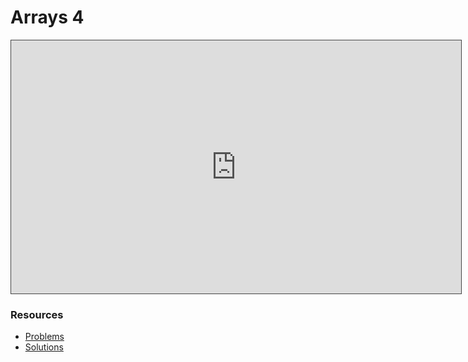 # Arrays 4

<iframe src="https://adaacademy.hosted.panopto.com/Panopto/Pages/Embed.aspx?id=75b179ff-4a49-456b-a6b2-ae840003f53e&autoplay=false&offerviewer=true&showtitle=true&showbrand=true&captions=true&interactivity=all" height="405" width="720" style="border: 1px solid #464646;" allowfullscreen allow="autoplay"></iframe>

### Resources

* [Problems](https://docs.google.com/presentation/d/1LML38yazWSlV8WCOoximCtJppq_ZcTLErVoK573RLsA/edit?usp=sharing)
* [Solutions](https://docs.google.com/presentation/d/1yFXPWcaTOe7Ij1_0HV0k-1WLWxf5qCupBIv6a8A18dg/edit?usp=sharing)